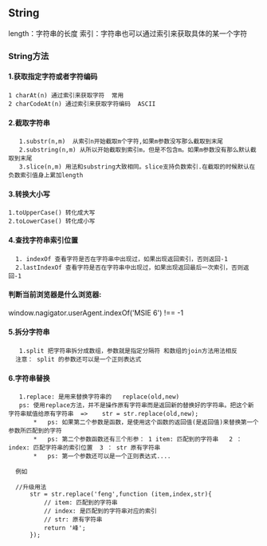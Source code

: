 ## String  length：字符串的长度 索引：字符串也可以通过索引来获取具体的某一个字符 ### String方法 #### 1.获取指定字符或者字符编码    1 charAt(n) 通过索引来获取字符  常用    2 charCodeAt(n) 通过索引来获取字符编码  ASCII  #### 2.截取字符串       1.substr(n,m)  从索引n开始截取m个字符,如果m参数没写那么截取到末尾       2.substring(n,m) 从所以开始截取到索引m，但是不包含m。如果m参数没有那么默认截取到末尾       3.slice(n,m) 用法和substring大致相同。slice支持负数索引.在截取的时候默认在负数索引值身上累加length      #### 3.转换大小写     1.toUpperCase() 转化成大写    2.toLowerCase() 转化成小写 #### 4.查找字符串索引位置      1. indexOf 查看字符是否在字符串中出现过，如果出现返回索引，否则返回-1      2.lastIndexOf 查看字符是否在字符串中出现过，如果出现返回最后一次索引，否则返回-1  #### 判断当前浏览器是什么浏览器:   window.nagigator.userAgent.indexOf('MSIE 6') !== -1   #### 5.拆分字符串       1.split 把字符串拆分成数组，参数就是指定分隔符 和数组的join方法用法相反      注意： split 的参数还可以是一个正则表达式   #### 6.字符串替换         1.replace: 是用来替换字符串的   replace(old,new)       ps: 使用replace方法，并不是操作原有字符串而是返回新的替换好的字符串。把这个新字符串赋值给原有字符串  =>    str = str.replace(old,new);           *   ps: 如果第二个参数是函数，是使用这个函数的返回值(是返回值)来替换第一个参数所匹配到的字符           *   ps: 第二个参数函数还有三个形参： 1 item: 匹配到的字符串   2 ： index: 匹配字符串的索引位置  3 ： str 原有字符串           *   ps: 第一个参数还可以是一个正则表达式....                 例如            //升级用法          str = str.replace('feng',function (item,index,str){              // item: 匹配到的字符串              // index: 是匹配到的字符串对应的索引              // str: 原有字符串              return '峰';          });